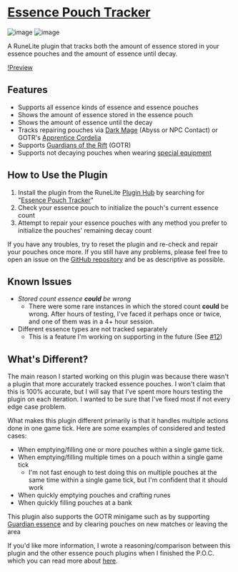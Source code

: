 # [Essence Pouch Tracker](https://runelite.net/plugin-hub/show/essence-pouch-tracking)

![image](https://img.shields.io/endpoint?url=https://api.runelite.net/pluginhub/shields/installs/plugin/essence-pouch-tracking)
![image](https://img.shields.io/endpoint?url=https://api.runelite.net/pluginhub/shields/rank/plugin/essence-pouch-tracking)

A RuneLite plugin that tracks both the amount of essence stored in your essence pouches and the amount of essence until decay.

[!Preview](https://github.com/user-attachments/assets/4e704127-92ea-4daf-976c-ae24dc29d8da)

## Features
- Supports all essence kinds of essence and essence pouches
- Shows the amount of essence stored in the essence pouch
- Shows the amount of essence until the decay
- Tracks repairing pouches via [Dark Mage](https://oldschool.runescape.wiki/w/Dark_Mage_(Abyss)) (Abyss or NPC Contact) or GOTR's [Apprentice Cordelia](https://oldschool.runescape.wiki/w/Apprentice_Cordelia#Raiments_of_the_Eye)
- Supports [Guardians of the Rift](https://oldschool.runescape.wiki/w/Guardians_of_the_Rift) (GOTR)
- Supports not decaying pouches when wearing [special equipment](https://oldschool.runescape.wiki/w/Essence_pouch#:~:text=Pouches%20degrade%20on,90%20Firemaking.)

## How to Use the Plugin
1. Install the plugin from the RuneLite [Plugin Hub](https://runelite.net/plugin-hub/) by searching for "[Essence Pouch Tracker](https://runelite.net/plugin-hub/show/essence-pouch-tracking)"
2. Check your essence pouch to initialize the pouch's current essence count
3. Attempt to repair your essence pouches with any method you prefer to initialize the pouches' remaining decay count

If you have any troubles, try to reset the plugin and re-check and repair your pouches once more. If you still have any problems, please feel free to open an issue on the [GitHub repository](https://github.com/Infinitay/essence-pouch-tracker/issues?q=sort%3Aupdated-desc+is%3Aissue+is%3Aopen) and be as descriptive as possible.
## Known Issues

 - _Stored count essence **could** be wrong_
   - There were some rare instances in which the stored count **could** be wrong. After hours of testing, I've faced it perhaps once or twice, and one of them was in a 4+ hour session.
 - Different essence types are not tracked separately
   - This is a feature I'm working on supporting in the future (See [#12](https://github.com/Infinitay/essence-pouch-tracker/issues/12))

## What's Different?

The main reason I started working on this plugin was because there wasn't a plugin that more accurately tracked essence pouches. I won't claim that this is 100% accurate, but I will say that I've spent more hours testing the plugin on each iteration. I wanted to be sure that I've fixed most if not every edge case problem.

What makes this plugin different primarily is that it handles multiple actions done in one game tick. Here are some examples of considered and tested cases:

- When emptying/filling one or more pouches within a single game tick.
- When emptying/filling multiple times on a pouch within a single game tick
  - I'm not fast enough to test doing this on multiple pouches at the same time within a single game tick, but I'm confident that it should work
- When quickly emptying pouches and crafting runes
- When quickly filling pouches at a bank

This plugin also supports the GOTR minigame such as by supporting [Guardian essence](https://oldschool.runescape.wiki/w/Guardian_essence) and by clearing pouches on new matches or leaving the area

If you'd like more information, I wrote a reasoning/comparison between this plugin and the other essence pouch plugins when I finished the P.O.C. which you can read more about [here](https://gist.github.com/Infinitay/9ff647e746985d8d2e4ec8e3b183c33e).
